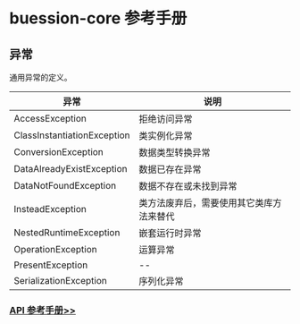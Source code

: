 # buession-core 参考手册


## 异常


通用异常的定义。


|  异常                         | 说明                               |
|  ----                        | ----                               |
| AccessException              | 拒绝访问异常                         |
| ClassInstantiationException  | 类实例化异常                         |
| ConversionException          | 数据类型转换异常                      |
| DataAlreadyExistException    | 数据已存在异常                       |
| DataNotFoundException        | 数据不存在或未找到异常                 |
| InsteadException             | 类方法废弃后，需要使用其它类库方法来替代 |
| NestedRuntimeException       | 嵌套运行时异常                        |
| OperationException           | 运算异常                             |
| PresentException             | --                                 |
| SerializationException       | 序列化异常                           |


### [API 参考手册>>](https://javadoc.io/static/com.buession/buession-core/2.0.2/com/buession/core/exception/package-summary.html)